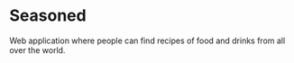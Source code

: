 # Seasoned
Web application where people can find recipes of food and drinks from all over the world.
